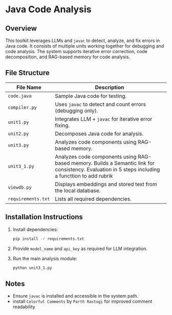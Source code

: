 # Java Code Analysis

## Overview
This toolkit leverages LLMs and `javac` to detect, analyze, and fix errors in Java code. It consists of multiple units working together for debugging and code analysis. The system supports iterative error correction, code decomposition, and RAG-based memory for code analysis.

## File Structure

| File Name      | Description |
|---------------|-------------|
| `code.java`   | Sample Java code for testing. |
| `compiler.py` | Uses `javac` to detect and count errors (debugging only). |
| `unit1.py`    | Integrates LLM + `javac` for iterative error fixing. |
| `unit2.py`    | Decomposes Java code for analysis. |
| `unit3.py`    | Analyzes code components using RAG-based memory. |
| `unit3_1.py`    | Analyzes code components using RAG-based memory. Builds a Semantic link for consistency. Evaluation in 5 steps including a functtion to add rubrik|
| `viewdb.py`   | Displays embeddings and stored text from the local database. |
| `requirements.txt` | Lists all required dependencies. |

## Installation Instructions

1. Install dependencies:
   ```bash
   pip install -r requirements.txt
   ```

2. Provide `model_name` and `api_key` as required for LLM integration.

3. Run the main analysis module:
   ```bash
   python unit3_1.py
   ```

## Notes
- Ensure `javac` is installed and accessible in the system path.
- install `Colorful Comments` by `Parth Rastogi` for improved comment readability 

